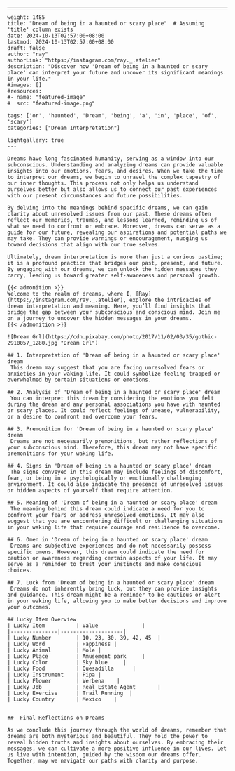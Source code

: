 ---
    weight: 1485
    title: "Dream of being in a haunted or scary place"  # Assuming 'title' column exists
    date: 2024-10-13T02:57:00+08:00
    lastmod: 2024-10-13T02:57:00+08:00
    draft: false
    author: "ray"
    authorLink: "https://instagram.com/ray._.atelier"
    description: "Discover how 'Dream of being in a haunted or scary place' can interpret your future and uncover its significant meanings in your life."
    #images: []
    #resources:
    #- name: "featured-image"
    #  src: "featured-image.png"
    
    tags: ['or', 'haunted', 'Dream', 'being', 'a', 'in', 'place', 'of', 'scary']
    categories: ["Dream Interpretation"]
    
    lightgallery: true
    ---
    
    Dreams have long fascinated humanity, serving as a window into our subconscious. Understanding and analyzing dreams can provide valuable insights into our emotions, fears, and desires. When we take the time to interpret our dreams, we begin to unravel the complex tapestry of our inner thoughts. This process not only helps us understand ourselves better but also allows us to connect our past experiences with our present circumstances and future possibilities.
    
    By delving into the meanings behind specific dreams, we can gain clarity about unresolved issues from our past. These dreams often reflect our memories, traumas, and lessons learned, reminding us of what we need to confront or embrace. Moreover, dreams can serve as a guide for our future, revealing our aspirations and potential paths we may take. They can provide warnings or encouragement, nudging us toward decisions that align with our true selves.
    
    Ultimately, dream interpretation is more than just a curious pastime; it is a profound practice that bridges our past, present, and future. By engaging with our dreams, we can unlock the hidden messages they carry, leading us toward greater self-awareness and personal growth.
    
    {{< admonition >}}
    Welcome to the realm of dreams, where I, [Ray](https://instagram.com/ray._.atelier), explore the intricacies of dream interpretation and meaning. Here, you’ll find insights that bridge the gap between your subconscious and conscious mind. Join me on a journey to uncover the hidden messages in your dreams.
    {{< /admonition >}}
    
    ![Dream Grl](https://cdn.pixabay.com/photo/2017/11/02/03/35/gothic-2910057_1280.jpg "Dream Grl")
    
    ## 1. Interpretation of 'Dream of being in a haunted or scary place' dream
     This dream may suggest that you are facing unresolved fears or anxieties in your waking life. It could symbolize feeling trapped or overwhelmed by certain situations or emotions.
    
    ## 2. Analysis of 'Dream of being in a haunted or scary place' dream
     You can interpret this dream by considering the emotions you felt during the dream and any personal associations you have with haunted or scary places. It could reflect feelings of unease, vulnerability, or a desire to confront and overcome your fears.
    
    ## 3. Premonition for 'Dream of being in a haunted or scary place' dream
     Dreams are not necessarily premonitions, but rather reflections of your subconscious mind. Therefore, this dream may not have specific premonitions for your waking life.
    
    ## 4. Signs in 'Dream of being in a haunted or scary place' dream
     The signs conveyed in this dream may include feelings of discomfort, fear, or being in a psychologically or emotionally challenging environment. It could also indicate the presence of unresolved issues or hidden aspects of yourself that require attention.
    
    ## 5. Meaning of 'Dream of being in a haunted or scary place' dream
     The meaning behind this dream could indicate a need for you to confront your fears or address unresolved emotions. It may also suggest that you are encountering difficult or challenging situations in your waking life that require courage and resilience to overcome.
    
    ## 6. Omen in 'Dream of being in a haunted or scary place' dream
     Dreams are subjective experiences and do not necessarily possess specific omens. However, this dream could indicate the need for caution or awareness regarding certain aspects of your life. It may serve as a reminder to trust your instincts and make conscious choices.
    
    ## 7. Luck from 'Dream of being in a haunted or scary place' dream
     Dreams do not inherently bring luck, but they can provide insights and guidance. This dream might be a reminder to be cautious or alert in your waking life, allowing you to make better decisions and improve your outcomes.
    
    ## Lucky Item Overview
    | Lucky Item          | Value              |
    |---------------|--------------------|
    | Lucky Number        | 10, 23, 30, 39, 42, 45  |
    | Lucky Word          | Happiness |
    | Lucky Animal        | Mole |
    | Lucky Place         | Amusement park     |
    | Lucky Color         | Sky blue     |
    | Lucky Food          | Quesadilla      |
    | Lucky Instrument    | Pipa |
    | Lucky Flower        | Verbena    |
    | Lucky Job           | Real Estate Agent       |
    | Lucky Exercise      | Trail Running  |
    | Lucky Country       | Mexico    |
    
    
    ##  Final Reflections on Dreams
    
    As we conclude this journey through the world of dreams, remember that dreams are both mysterious and beautiful. They hold the power to reveal hidden truths and insights about ourselves. By embracing their messages, we can cultivate a more positive influence in our lives. Let us live with intention, guided by the wisdom our dreams offer. Together, may we navigate our paths with clarity and purpose.
    